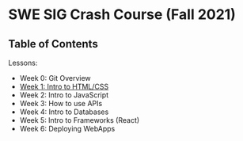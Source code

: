 # SWE SIG Crash Course (Fall 2021)
## Table of Contents
Lessons:

* Week 0: Git Overview
* [Week 1: Intro to HTML/CSS](https://github.com/UCMercedACM/SWE-SIG-Crash-Course/tree/main/Intro_HTML_CSS)
* Week 2: Intro to JavaScript
* Week 3: How to use APIs
* Week 4: Intro to Databases
* Week 5: Intro to Frameworks (React)
* Week 6: Deploying WebApps
 
